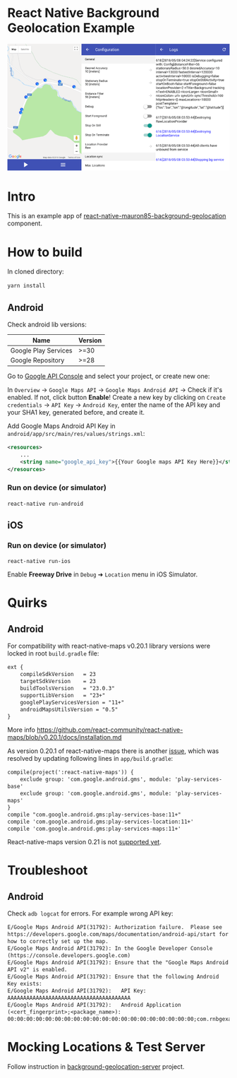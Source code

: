 # React Native Background Geolocation Example

![Screenshot](/screenshot.png)

# Intro

This is an example app of [react-native-mauron85-background-geolocation](https://www.npmjs.com/package/react-native-mauron85-background-geolocation) component.

# How to build

In cloned directory:

`yarn install`

## Android

Check android lib versions:

| Name                       | Version |
|----------------------------|---------|
| Google Play Services       | >=30    |
| Google Repository          | >=28    |

Go to [Google API Console](https://console.developers.google.com) and select your project, or create new one:

In `Overview` -> `Google Maps API` -> `Google Maps Android API` -> Check if it's enabled. If not, click button **Enable**!
Create a new key by clicking on `Create credentials` -> `API Key` -> `Android Key`, enter the name of the API key and your SHA1 key, generated before, and create it.

Add Google Maps Android API Key in `android/app/src/main/res/values/strings.xml`:

```xml
<resources>
    ...
    <string name="google_api_key">{{Your Google maps API Key Here}}</string>
</resources>
```

### Run on device (or simulator)

`react-native run-android`

## iOS

### Run on device (or simulator)

`react-native run-ios`

Enable **Freeway Drive** in `Debug` ➜ `Location` menu in iOS Simulator.

# Quirks

## Android

For compatibility with react-native-maps v0.20.1 library versions were locked in root `build.gradle` file:

```
ext {
    compileSdkVersion   = 23
    targetSdkVersion    = 23
    buildToolsVersion   = "23.0.3"
    supportLibVersion   = "23+"
    googlePlayServicesVersion = "11+"
    androidMapsUtilsVersion = "0.5"
}
```

More info https://github.com/react-community/react-native-maps/blob/v0.20.1/docs/installation.md

As version 0.20.1 of react-native-maps there is another [issue](https://github.com/react-community/react-native-maps/issues/1408),
which was resolved by updating following lines in `app/build.gradle`:

```
compile(project(':react-native-maps')) {
    exclude group: 'com.google.android.gms', module: 'play-services-base'
    exclude group: 'com.google.android.gms', module: 'play-services-maps'
}
compile "com.google.android.gms:play-services-base:11+"
compile 'com.google.android.gms:play-services-location:11+'
compile 'com.google.android.gms:play-services-maps:11+'
```

React-native-maps version 0.21 is not [supported yet](https://github.com/mauron85/react-native-background-geolocation/issues/176).

# Troubleshoot

## Android

Check `adb logcat` for errors. For example wrong API key:

```
E/Google Maps Android API(31792): Authorization failure.  Please see https://developers.google.com/maps/documentation/android-api/start for how to correctly set up the map.
E/Google Maps Android API(31792): In the Google Developer Console (https://console.developers.google.com)
E/Google Maps Android API(31792): Ensure that the "Google Maps Android API v2" is enabled.
E/Google Maps Android API(31792): Ensure that the following Android Key exists:
E/Google Maps Android API(31792): 	API Key: AAAAAAAAAAAAAAAAAAAAAAAAAAAAAAAAAAAAAAA                                             
E/Google Maps Android API(31792): 	Android Application (<cert_fingerprint>;<package_name>): 00:00:00:00:00:00:00:00:00:00:00:00:00:00:00:00:00:00:00:00;com.rnbgexample
```

# Mocking Locations & Test Server

Follow instruction in [background-geolocation-server](https://github.com/mauron85/background-geolocation-server) project.